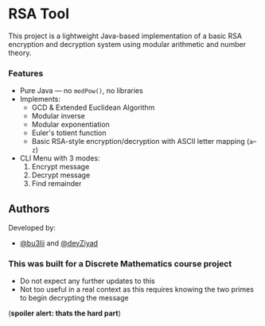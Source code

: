 # RSA Tool

This project is a lightweight Java-based implementation of a basic RSA encryption and decryption system using modular arithmetic and number theory.

### Features
- Pure Java — no `modPow()`, no libraries
- Implements:
  - GCD & Extended Euclidean Algorithm
  - Modular inverse
  - Modular exponentiation
  - Euler's totient function
  - Basic RSA-style encryption/decryption with ASCII letter mapping (`a`–`z`)
- CLI Menu with 3 modes:
  1. Encrypt message
  2. Decrypt message
  3. Find remainder

## Authors

Developed by:

- [@bu3lii](https://github.com/bu3lii) and [@devZiyad](https://github.com/devZiyad)

### This was built for a Discrete Mathematics course project
- Do not expect any further updates to this
- Not too useful in a real context as this requires knowing the two primes to begin decrypting the message

(**spoiler alert: thats the hard part**)


